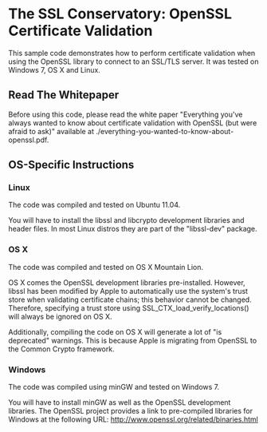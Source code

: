 The SSL Conservatory: OpenSSL Certificate Validation
====================================================

This sample code demonstrates how to perform certificate validation when using
the OpenSSL library to connect to an SSL/TLS server. It was tested on Windows
7, OS X and Linux.


Read The Whitepaper
-------------------

Before using this code, please read the white paper "Everything you've always
wanted to know about certificate validation with OpenSSL (but were afraid to
ask)" available at ./everything-you-wanted-to-know-about-openssl.pdf.


OS-Specific Instructions
------------------------

### Linux

The code was compiled and tested on Ubuntu 11.04.

You will have to install the libssl and libcrypto development libraries and
header files. In most Linux distros they are part of the "libssl-dev" package.


### OS X

The code was compiled and tested on OS X Mountain Lion.

OS X comes the OpenSSL development libraries pre-installed. However, libssl has
been modified by Apple to automatically use the system's trust store when
validating certificate chains; this behavior cannot be changed. Therefore,
specifying a trust store using SSL_CTX_load_verify_locations() will always be
ignored on OS X.

Additionally, compiling the code on OS X will generate a lot of "is deprecated"
warnings. This is because Apple is migrating from OpenSSL to the Common Crypto
framework.


### Windows

The code was compiled using minGW and tested on Windows 7.

You will have to install minGW as well as the OpenSSL development libraries.
The OpenSSL project provides a link to pre-compiled libraries for Windows at
the following URL: http://www.openssl.org/related/binaries.html

